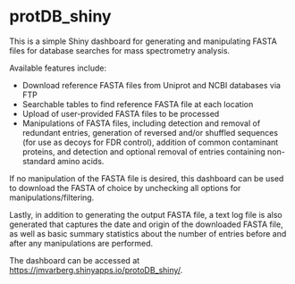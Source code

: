 # protDB_shiny
This is a simple Shiny dashboard for generating and manipulating FASTA files for database searches for mass spectrometry analysis.

Available features include: 

* Download reference FASTA files from Uniprot and NCBI databases via FTP
* Searchable tables to find reference FASTA file at each location
* Upload of user-provided FASTA files to be processed
* Manipulations of FASTA files, including detection and removal of redundant entries, generation of reversed and/or shuffled sequences (for use as decoys for FDR control), addition of common contaminant proteins, and detection and optional removal of entries containing non-standard amino acids.

If no manipulation of the FASTA file is desired, this dashboard can be used to download the FASTA of choice by unchecking all options for manipulations/filtering.

Lastly, in addition to generating the output FASTA file, a text log file is also generated that captures the date and origin of the downloaded FASTA file, as well as basic summary statistics about the number of entries before and after any manipulations are performed.

The dashboard can be accessed at https://jmvarberg.shinyapps.io/protoDB_shiny/.
